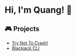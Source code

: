 # Hi, I'm Quang! :wave:

## :video_game: Projects
- [Try Not To Crash!](https://github.com/theantigone/Car-Pygame)
- [Blackjack CLI](https://github.com/theantigone/Blackjack-game)
